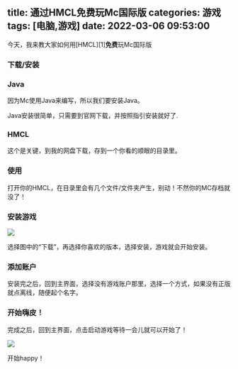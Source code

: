 title: 通过HMCL免费玩Mc国际版
categories: 游戏
tags: [电脑,游戏]
date: 2022-03-06 09:53:00
---
今天，我来教大家如何用[HMCL][1]**免费**玩Mc国际版

<!-- more -->

### 下载/安装

### Java

因为Mc使用Java来编写，所以我们要安装Java。

Java安装很简单，只需要到官网下载，并按照指引安装就好了.

### HMCL

这个是关键，到我的网盘下载，存到一个你看的顺眼的目录里。

### 使用

打开你的HMCL，在目录里会有几个文件/文件夹产生，别动！不然你的MC存档就没了！

### 安装游戏

![](/images/Xshot-0001-2.png)

选择图中的“下载”，再选择你喜欢的版本，选择安装，游戏就会开始安装。

### 添加账户

安装完之后，回到主界面，选择没有游戏账户那里，选择一个方式，如果没有正版就点离线，随便起个名字。

### 开始嗨皮！

完成之后，回到主界面，点击启动游戏等待一会儿就可以开始了！

![](/images/Xshot-0002-1-1024x664.png)

开始happy！